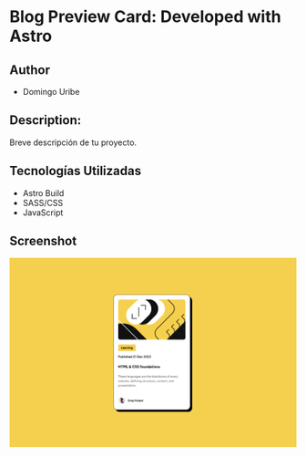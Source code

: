 # Blog Preview Card: Developed with Astro

## Author
- Domingo Uribe

## Description:
Breve descripción de tu proyecto.

## Tecnologías Utilizadas
- Astro Build
- SASS/CSS
- JavaScript

## Screenshot
 ![Alt text](public/Screenshot.png) 